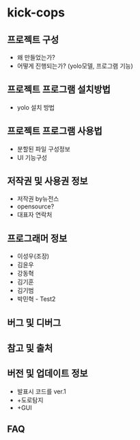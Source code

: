 # kick-cops


## 프로젝트 구성
* 왜 만들었는가?
* 어떻게 진행되는가? (yolo모델, 프로그램 기능)


## 프로젝트 프로그램 설치방법
* yolo 설치 방법

  
## 프로젝트 프로그램 사용법
* 분할된 파일 구성정보
* UI 기능구성 

  
## 저작권 및 사용권 정보 
* 저작권 by뉴전스
* opensource?
* 대표자 연락처 

  
## 프로그래머 정보 
* 이성우(조장)
* 김윤우
* 강동혁
* 김기훈
* 김기범
* 박민혁 - Test2

  
## 버그 및 디버그
## 참고 및 출처
## 버전 및 업데이트 정보
* 발표시 코드를 ver.1
* +도로탐지 
* +GUI 
## FAQ
